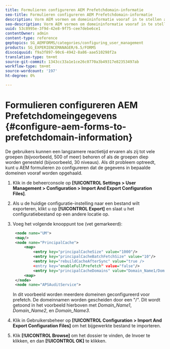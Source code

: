 ```yaml
---
title: Formulieren configureren AEM Prefetchdomain-informatie
seo-title: Formulieren configureren AEM Prefetchdomain-informatie
description: Vorm AEM vormen om domeininformatie vooraf in te stellen als u een langzamere reactietijd wegens diep genestelde groepen ervaart of als u een lid van vele groepen bent.
seo-description: Vorm AEM vormen om domeininformatie vooraf in te stellen als u een langzamere reactietijd wegens diep genestelde groepen ervaart of als u een lid van vele groepen bent.
uuid: 53c8995e-3f9d-42e8-9f75-cee7debe6ce1
contentOwner: admin
content-type: reference
geptopics: SG_AEMFORMS/categories/configuring_user_management
products: SG_EXPERIENCEMANAGER/6.5/FORMS
discoiquuid: f9a3f897-90c6-4942-8a86-aae510298f2a
translation-type: tm+mt
source-git-commit: 1343cc33a1e1ce26c0770a3b49317e82353497ab
workflow-type: tm+mt
source-wordcount: '197'
ht-degree: 0%

---
```



# Formulieren configureren AEM Prefetchdomeingegevens {#configure-aem-forms-to-prefetchdomain-information}

De gebruikers kunnen een langzamere reactietijd ervaren als zij tot vele groepen (bijvoorbeeld, 500 of meer) behoren of als de groepen diep worden genesteld (bijvoorbeeld, 30 niveaus). Als dit probleem optreedt, kunt u AEM formulieren zo configureren dat de gegevens in bepaalde domeinen vooraf worden opgehaald.

1. Klik in de beheerconsole op **[!UICONTROL Settings > User Management > Configuration > Import And Export Configuration Files]**.
1. Als u de huidige configuratie-instelling naar een bestand wilt exporteren, klikt u op **[!UICONTROL Export]** en slaat u het configuratiebestand op een andere locatie op.
1. Voeg het volgende knooppunt toe (vet gemarkeerd):

   ```xml
    <node name="UM">
    <map/>
    <node name="PrincipalCache">
        <map>
            <entry key="principalCacheSize" value="1000"/>
            <entry key="principalCacheBatchFetchSize" value="10"/>
            <entry key="rebuildCacheAfterSync" value="true />
            <entry key="enableFullPrefetch" value="false"/>
            <entry key="principalCacheDomains" value="Domain_Name1/Domain_Name2/Domain_Name3"/>
        <map>
    </node>
    <node name="APSAuditService">
   ```

   In dit voorbeeld worden meerdere domeinen geconfigureerd voor prefetch. De domeinnamen worden gescheiden door een &quot;/&quot;. Dit wordt getoond in het voorbeeld hierboven met *Domain_Name1*, *Domain_Name2*, en *Domain_Name3*.

1. Klik in Gebruikersbeheer op **[!UICONTROL Configuration > Import And Export Configuration Files]** om het bijgewerkte bestand te importeren.
1. Klik **[!UICONTROL Browse]** om het dossier te vinden, de Invoer te klikken, en dan **[!UICONTROL OK]** te klikken.

